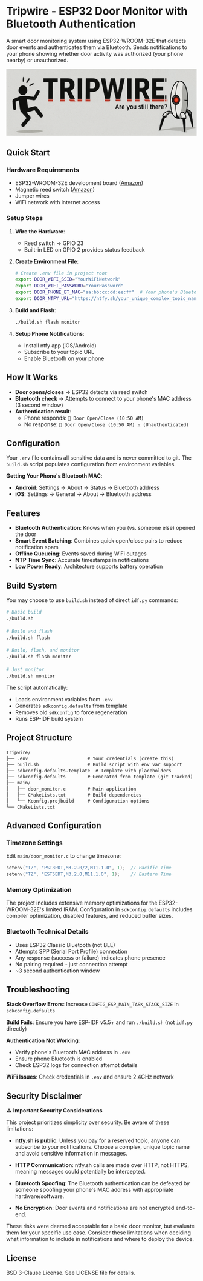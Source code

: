 # Tripwire - ESP32 Door Monitor with Bluetooth Authentication

A smart door monitoring system using ESP32-WROOM-32E that detects door events and authenticates them via Bluetooth. Sends notifications to your phone showing whether door activity was authorized (your phone nearby) or unauthorized.

![Tripwire Banner](Tripwire_Banner.png)

## Quick Start

### Hardware Requirements
- ESP32-WROOM-32E development board ([Amazon](https://www.amazon.com/dp/B09MQJWQN2))
- Magnetic reed switch ([Amazon](https://www.amazon.com/dp/B09ZTP1S4Q))
- Jumper wires
- WiFi network with internet access

### Setup Steps

1. **Wire the Hardware**:
   - Reed switch → GPIO 23
   - Built-in LED on GPIO 2 provides status feedback

2. **Create Environment File**:
   ```bash
   # Create .env file in project root
   export DOOR_WIFI_SSID="YourWiFiNetwork"
   export DOOR_WIFI_PASSWORD="YourPassword"
   export DOOR_PHONE_BT_MAC="aa:bb:cc:dd:ee:ff"  # Your phone's Bluetooth MAC
   export DOOR_NTFY_URL="https://ntfy.sh/your_unique_complex_topic_name"
   ```

3. **Build and Flash**:
   ```bash
   ./build.sh flash monitor
   ```

4. **Setup Phone Notifications**:
   - Install ntfy app (iOS/Android)
   - Subscribe to your topic URL
   - Enable Bluetooth on your phone

## How It Works

- **Door opens/closes** → ESP32 detects via reed switch
- **Bluetooth check** → Attempts to connect to your phone's MAC address (3 second window)
- **Authentication result**:
  - Phone responds: `🚪 Door Open/Close (10:50 AM)`
  - No response: `🚪 Door Open/Close (10:50 AM) ⚠️ (Unauthenticated)`

## Configuration

Your `.env` file contains all sensitive data and is never committed to git. The `build.sh` script populates configuration from environment variables.

**Getting Your Phone's Bluetooth MAC**:
- **Android**: Settings → About → Status → Bluetooth address
- **iOS**: Settings → General → About → Bluetooth address

## Features

- **Bluetooth Authentication**: Knows when you (vs. someone else) opened the door
- **Smart Event Batching**: Combines quick open/close pairs to reduce notification spam
- **Offline Queueing**: Events saved during WiFi outages
- **NTP Time Sync**: Accurate timestamps in notifications
- **Low Power Ready**: Architecture supports battery operation

## Build System

You may choose to use `build.sh` instead of direct `idf.py` commands:

```bash
# Basic build
./build.sh

# Build and flash
./build.sh flash

# Build, flash, and monitor
./build.sh flash monitor

# Just monitor
./build.sh monitor
```

The script automatically:
- Loads environment variables from `.env`
- Generates `sdkconfig.defaults` from template
- Removes old `sdkconfig` to force regeneration
- Runs ESP-IDF build system

## Project Structure

```
Tripwire/
├── .env                      # Your credentials (create this)
├── build.sh                  # Build script with env var support
├── sdkconfig.defaults.template  # Template with placeholders
├── sdkconfig.defaults        # Generated from template (git tracked)
├── main/
│   ├── door_monitor.c        # Main application
│   ├── CMakeLists.txt        # Build dependencies
│   └── Kconfig.projbuild     # Configuration options
└── CMakeLists.txt
```

## Advanced Configuration

### Timezone Settings
Edit `main/door_monitor.c` to change timezone:
```c
setenv("TZ", "PST8PDT,M3.2.0/2,M11.1.0", 1);  // Pacific Time
setenv("TZ", "EST5EDT,M3.2.0,M11.1.0", 1);    // Eastern Time
```

### Memory Optimization
The project includes extensive memory optimizations for the ESP32-WROOM-32E's limited IRAM. Configuration in `sdkconfig.defaults` includes compiler optimization, disabled features, and reduced buffer sizes.

### Bluetooth Technical Details
- Uses ESP32 Classic Bluetooth (not BLE)
- Attempts SPP (Serial Port Profile) connection
- Any response (success or failure) indicates phone presence
- No pairing required - just connection attempt
- ~3 second authentication window

## Troubleshooting

**Stack Overflow Errors**: Increase `CONFIG_ESP_MAIN_TASK_STACK_SIZE` in `sdkconfig.defaults`

**Build Fails**: Ensure you have ESP-IDF v5.5+ and run `./build.sh` (not `idf.py` directly)

**Authentication Not Working**:
- Verify phone's Bluetooth MAC address in `.env`
- Ensure phone Bluetooth is enabled
- Check ESP32 logs for connection attempt details

**WiFi Issues**: Check credentials in `.env` and ensure 2.4GHz network

## Security Disclaimer

⚠️ **Important Security Considerations**

This project prioritizes simplicity over security. Be aware of these limitations:

- **ntfy.sh is public**: Unless you pay for a reserved topic, anyone can subscribe to your notifications. Choose a complex, unique topic name and avoid sensitive information in messages.

- **HTTP Communication**: ntfy.sh calls are made over HTTP, not HTTPS, meaning messages could potentially be intercepted.

- **Bluetooth Spoofing**: The Bluetooth authentication can be defeated by someone spoofing your phone's MAC address with appropriate hardware/software.

- **No Encryption**: Door events and notifications are not encrypted end-to-end.

These risks were deemed acceptable for a basic door monitor, but evaluate them for your specific use case. Consider these limitations when deciding what information to include in notifications and where to deploy the device.

## License

BSD 3-Clause License. See LICENSE file for details.